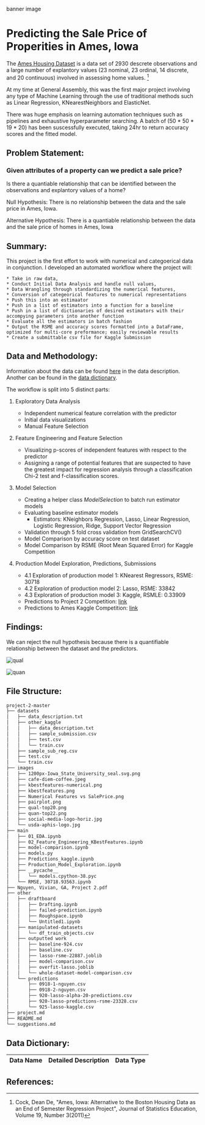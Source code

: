 banner image

# Predicting the Sale Price of Properities in Ames, Iowa
The [Ames Housing Dataset](http://www.amstat.org/publications/jse/v19n3/decock.pdf) is a data set of 2930 descrete observations and a large number of explantory values (23 nominal, 23 ordinal, 14 discrete, and 20 continuous) involved in assessing home values. [^fn1]

At my time at General Assembly, this was the first major project involving any type of Machine Learning through the use of traditional methods such as Linear Regression, KNearestNeighbors and ElasticNet. 

There was huge emphasis on learning automation techniques such as pipelines and exhaustive hyperparameter searching. A batch of (50 * 50 * 19 * 20) has been suscessfully executed, taking 24hr to return accuracy scores and the fitted model. 

## Problem Statement:

### Given attributes of a property can we predict a sale price?

Is there a quantiable relationship that can be identified between the observations and explantory values of a home?

Null Hypothesis: There is no relationship between the data and the sale price in Ames, Iowa.

Alternative Hypothesis: There is a quantiable relationship between the data and the sale price of homes in Ames, Iowa

## Summary:

This project is the first effort to work with numerical and categoerical data in conjunction. I developed an automated workflow where the project will:

    * Take in raw data, 
    * Conduct Initial Data Analysis and handle null values, 
    * Data Wrangling through standardizing the numerical features, 
    * Conversion of categeorical features to numerical representations
    * Push this into an estimaator
    * Push in a list of estimators into a function for a baseline
    * Push in a list of dictionaries of desired estimators with their accompying parameters into another function
    * Evaluate all the estimators in batch fashion
    * Output the RSME and accuracy scores formatted into a DataFrame, optimized for multi-core preformance; easily reviewable results
    * Create a submittable csv file for Kaggle Submission

## Data and Methodology:
Information about the data can be found [here]() in the data description. Another can be found in the [data dictionary]().

The workflow is split into 5 distinct parts:

1. Exploratory Data Analysis
    * Independent numerical feature correlation with the predictor
    * Initial data visualizations
    * Manual Feature Selection
    
    
2. Feature Engineering and Feature Selection
    * Visualizing p-scores of independent features with respect to the predictor
    * Assigning a range of potential features that are suspected to have the greatest impact for regression analysis through a classification Chi-2 test and f-classification scores. 
    
    
3. Model Selection
    * Creating a helper class *ModelSelection* to batch run estimator models
    * Evaluating baseline estimator models
        * Estimators: KNeighbors Regression, Lasso, Linear Regression, Logistic Regression, Ridge, Support Vector Regression 
    * Validation through 5 fold cross validation from GridSearchCV()
    * Model Comparison by accuracy score on test dataset
    * Model Comparison by RSME (Root Mean Squared Error) for Kaggle Competition
    
    
4. Production Model Exploration, Predictions, Submissions
    * 4.1 Exploration of production model 1: KNearest Regressors, RSME: 30718
    * 4.2 Exploration of production model 2: Lasso, RSME: 33842
    * 4.3 Exploration of production model 3: Kaggle, RSMLE: 0.33909
    * Predictions to Project 2 Competition: [link](https://www.kaggle.com/c/ga-dsir-824-project-2-regression-challenge/leaderboard#score)
    * Predictions to Ames Kaggle Competition: [link](https://www.kaggle.com/c/house-prices-advanced-regression-techniques/overview)
    


## Findings:

We can reject the null hypothesis because there is a quantifiable relationship between the dataset and the predictors.

![qual]()

![quan]()

## File Structure:

```bash
project-2-master
├── datasets
│   ├── data_description.txt
│   ├── other_kaggle
│   │   ├── data_description.txt
│   │   ├── sample_submission.csv
│   │   ├── test.csv
│   │   └── train.csv
│   ├── sample_sub_reg.csv
│   ├── test.csv
│   └── train.csv
├── images
│   ├── 1200px-Iowa_State_University_seal.svg.png
│   ├── cafe-diem-coffee.jpeg
│   ├── kbestfeatures-numerical.png
│   ├── kbestfeatures.png
│   ├── Numerical Features vs SalePrice.png
│   ├── pairplot.png
│   ├── qual-top20.png
│   ├── quan-top22.png
│   ├── social-media-logo-horiz.jpg
│   └── usda-aphis-logo.jpg
├── main
│   ├── 01_EDA.ipynb
│   ├── 02_Feature_Engineering_KBestFeatures.ipynb
│   ├── model-comparison.ipynb
│   ├── models.py
│   ├── Predictions_kaggle.ipynb
│   ├── Production_Model_Exploration.ipynb
│   ├── __pycache__
│   │   └── models.cpython-38.pyc
│   └── RMSE, 30718.93563.ipynb
├── Nguyen, Vivian, GA, Project 2.pdf
├── other
│   ├── draftboard
│   │   ├── Drafting.ipynb
│   │   ├── failed-prediction.ipynb
│   │   ├── Roughspace.ipynb
│   │   └── Untitled1.ipynb
│   ├── manipulated-datasets
│   │   └── df_train_objects.csv
│   ├── outputted work
│   │   ├── baseline-924.csv
│   │   ├── baseline.csv
│   │   ├── lasso-rsme-22887.joblib
│   │   ├── model-comparison.csv
│   │   ├── overfit-lasso.joblib
│   │   └── whole-dataset-model-comparison.csv
│   └── predictions
│       ├── 0918-1-nguyen.csv
│       ├── 0918-2-nguyen.csv
│       ├── 920-lasso-alpha-20-predictions.csv
│       ├── 920-lasso-predictions-rsme-23328.csv
│       └── 925-lasso-kaggle.csv
├── project.md
├── README.md
└── suggestions.md

```

## Data Dictionary:
Data Name | Detailed Description | Data Type | 
----------|----------------------|-----------| 

## References:
[^fn1]: Cock, Dean De, "Ames, Iowa: Alternative to the Boston Housing Data as an End of Semester Regression Project", Journal of Statistics Education, Volume 19, Number 3(2011)
